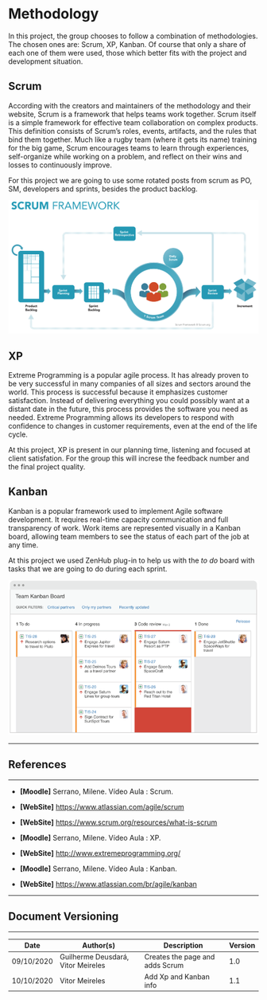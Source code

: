 # Methodology

In this project, the group chooses to follow a combination of methodologies. The chosen ones are: Scrum, XP, Kanban.
Of course that only a share of each one of them were used, those which better fits with the project and development situation.


## Scrum

According with the creators and maintainers of the methodology and their website, Scrum is a framework that helps teams work together. Scrum itself is a simple framework for effective team collaboration on complex products. This definition consists of Scrum’s roles, events, artifacts, and the rules that bind them together.
Much like a rugby team (where it gets its name) training for the big game, Scrum encourages teams to learn through experiences, self-organize while working on a problem, and reflect on their wins and losses to continuously improve.

For this project we are going to use some rotated posts from scrum as PO, SM, developers and sprints, besides the product backlog.

![Scrum Framework by scrum.org](./images/scrum.png)


## XP

Extreme Programming is a popular agile process. It has already proven to be very successful in many companies of all sizes and sectors around the world.
This process is successful because it emphasizes customer satisfaction. Instead of delivering everything you could possibly want at a distant date in the future, this process provides the software you need as needed. Extreme Programming allows its developers to respond with confidence to changes in customer requirements, even at the end of the life cycle.

At this project, XP is present in our planning time, listening and focused at client satisfation. For the group this will increse the feedback number and the final project quality.

## Kanban

Kanban is a popular framework used to implement Agile software development. It requires real-time capacity communication and full transparency of work. Work items are represented visually in a Kanban board, allowing team members to see the status of each part of the job at any time.

At this project we used ZenHub plug-in to help us with the _to_ _do_ board with tasks that we are going to do during each sprint.

![Kanban board as example by atlassian.com](./images/kanban.png)


---
## References
---
- **[Moodle]** Serrano, Milene. Vídeo Aula : Scrum.
- **[WebSite]** <a href="dt">https://www.atlassian.com/agile/scrum</a>
- **[WebSite]** <a href="dt">https://www.scrum.org/resources/what-is-scrum</a>

- **[Moodle]** Serrano, Milene. Vídeo Aula : XP.
- **[WebSite]** <a href="dt">http://www.extremeprogramming.org/</a>

- **[Moodle]** Serrano, Milene. Vídeo Aula : Kanban.
- **[WebSite]** <a href="dt">https://www.atlassian.com/br/agile/kanban</a>


***
## Document Versioning
---

| Date | Author(s) | Description | Version |
|------|-------|-----------|--------|
| 09/10/2020 | Guilherme Deusdará, Vitor Meireles | Creates the page and adds Scrum | 1.0 |
| 10/10/2020 | Vitor Meireles | Add Xp and Kanban info | 1.1 |